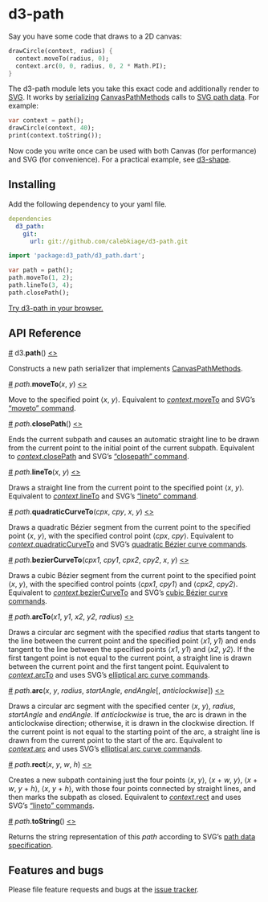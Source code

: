 # d3-path

Say you have some code that draws to a 2D canvas:

```dart
drawCircle(context, radius) {
  context.moveTo(radius, 0);
  context.arc(0, 0, radius, 0, 2 * Math.PI);
}
```

The d3-path module lets you take this exact code and additionally render to [SVG](http://www.w3.org/TR/SVG/paths.html). It works by [serializing](#path_toString) [CanvasPathMethods](http://www.w3.org/TR/2dcontext/#canvaspathmethods) calls to [SVG path data](http://www.w3.org/TR/SVG/paths.html#PathData). For example:

```dart
var context = path();
drawCircle(context, 40);
print(context.toString());
```

Now code you write once can be used with both Canvas (for performance) and SVG (for convenience). For a practical example, see [d3-shape](https://github.com/calebkiage/d3-shape).

## Installing

Add the following dependency to your yaml file.

```yaml
dependencies
  d3_path:
    git:
      url: git://github.com/calebkiage/d3-path.git
```


```dart
import 'package:d3_path/d3_path.dart';

var path = path();
path.moveTo(1, 2);
path.lineTo(3, 4);
path.closePath();

```

[Try d3-path in your browser.](https://tonicdev.com/npm/d3-path)

## API Reference

<a name="path" href="#path">#</a> d3.<b>path</b>() [<>](https://github.com/calebkiage/d3-path/blob/master/lib/src/path.dart "Source")

Constructs a new path serializer that implements [CanvasPathMethods](http://www.w3.org/TR/2dcontext/#canvaspathmethods).

<a name="path_moveTo" href="#path_moveTo">#</a> <i>path</i>.<b>moveTo</b>(<i>x</i>, <i>y</i>) [<>](https://github.com/calebkiage/d3-path/blob/master/lib/src/path.dart#L18 "Source")

Move to the specified point ⟨*x*, *y*⟩. Equivalent to [*context*.moveTo](http://www.w3.org/TR/2dcontext/#dom-context-2d-moveto) and SVG’s [“moveto” command](http://www.w3.org/TR/SVG/paths.html#PathDataMovetoCommands).

<a name="path_closePath" href="#path_closePath">#</A> <i>path</i>.<b>closePath</b>() [<>](https://github.com/calebkiage/d3-path/blob/master/lib/src/path.dart#L21 "Source")

Ends the current subpath and causes an automatic straight line to be drawn from the current point to the initial point of the current subpath. Equivalent to [*context*.closePath](http://www.w3.org/TR/2dcontext/#dom-context-2d-closepath) and SVG’s [“closepath” command](http://www.w3.org/TR/SVG/paths.html#PathDataClosePathCommand).

<a name="path_lineTo" href="#path_lineTo">#</a> <i>path</i>.<b>lineTo</b>(<i>x</i>, <i>y</i>) [<>](https://github.com/calebkiage/d3-path/blob/master/lib/src/path.dart#L27 "Source")

Draws a straight line from the current point to the specified point ⟨*x*, *y*⟩. Equivalent to [*context*.lineTo](http://www.w3.org/TR/2dcontext/#dom-context-2d-lineto) and SVG’s [“lineto” command](http://www.w3.org/TR/SVG/paths.html#PathDataLinetoCommands).

<a name="path_quadraticCurveTo" href="#path_quadraticCurveTo">#</a> <i>path</i>.<b>quadraticCurveTo</b>(<i>cpx</i>, <i>cpy</i>, <i>x</i>, <i>y</i>) [<>](https://github.com/calebkiage/d3-path/blob/master/lib/src/path.dart#L30 "Source")

Draws a quadratic Bézier segment from the current point to the specified point ⟨*x*, *y*⟩, with the specified control point ⟨*cpx*, *cpy*⟩. Equivalent to [*context*.quadraticCurveTo](http://www.w3.org/TR/2dcontext/#dom-context-2d-quadraticcurveto) and SVG’s [quadratic Bézier curve commands](http://www.w3.org/TR/SVG/paths.html#PathDataQuadraticBezierCommands).

<a name="path_bezierCurveTo" href="#path_bezierCurveTo">#</a> <i>path</i>.<b>bezierCurveTo</b>(<i>cpx1</i>, <i>cpy1</i>, <i>cpx2</i>, <i>cpy2</i>, <i>x</i>, <i>y</i>) [<>](https://github.com/calebkiage/d3-path/blob/master/lib/src/path.dart#L33 "Source")

Draws a cubic Bézier segment from the current point to the specified point ⟨*x*, *y*⟩, with the specified control points ⟨*cpx1*, *cpy1*⟩ and ⟨*cpx2*, *cpy2*⟩. Equivalent to [*context*.bezierCurveTo](http://www.w3.org/TR/2dcontext/#dom-context-2d-beziercurveto) and SVG’s [cubic Bézier curve commands](http://www.w3.org/TR/SVG/paths.html#PathDataCubicBezierCommands).

<a name="path_arcTo" href="#path_arcTo">#</a> <i>path</i>.<b>arcTo</b>(<i>x1</i>, <i>y1</i>, <i>x2</i>, <i>y2</i>, <i>radius</i>) [<>](https://github.com/calebkiage/d3-path/blob/master/lib/src/path.dart#L36 "Source")

Draws a circular arc segment with the specified *radius* that starts tangent to the line between the current point and the specified point ⟨*x1*, *y1*⟩ and ends tangent to the line between the specified points ⟨*x1*, *y1*⟩ and ⟨*x2*, *y2*⟩. If the first tangent point is not equal to the current point, a straight line is drawn between the current point and the first tangent point. Equivalent to [*context*.arcTo](http://www.w3.org/TR/2dcontext/#dom-context-2d-arcto) and uses SVG’s [elliptical arc curve commands](http://www.w3.org/TR/SVG/paths.html#PathDataEllipticalArcCommands).

<a name="path_arc" href="#path_arc">#</a> <i>path</i>.<b>arc</b>(<i>x</i>, <i>y</i>, <i>radius</i>, <i>startAngle</i>, <i>endAngle</i>[, <i>anticlockwise</i>]) [<>](https://github.com/calebkiage/d3-path/blob/master/lib/src/path.dart#L84 "Source")

Draws a circular arc segment with the specified center ⟨*x*, *y*⟩, *radius*, *startAngle* and *endAngle*. If *anticlockwise* is true, the arc is drawn in the anticlockwise direction; otherwise, it is drawn in the clockwise direction. If the current point is not equal to the starting point of the arc, a straight line is drawn from the current point to the start of the arc. Equivalent to [*context*.arc](http://www.w3.org/TR/2dcontext/#dom-context-2d-arc) and uses SVG’s [elliptical arc curve commands](http://www.w3.org/TR/SVG/paths.html#PathDataEllipticalArcCommands).

<a name="path_rect" href="#path_rect">#</a> <i>path</i>.<b>rect</b>(<i>x</i>, <i>y</i>, <i>w</i>, <i>h</i>) [<>](https://github.com/calebkiage/d3-path/blob/master/lib/src/path.dart#L122 "Source")

Creates a new subpath containing just the four points ⟨*x*, *y*⟩, ⟨*x* + *w*, *y*⟩, ⟨*x* + *w*, *y* + *h*⟩, ⟨*x*, *y* + *h*⟩, with those four points connected by straight lines, and then marks the subpath as closed. Equivalent to [*context*.rect](http://www.w3.org/TR/2dcontext/#dom-context-2d-rect) and uses SVG’s [“lineto” commands](http://www.w3.org/TR/SVG/paths.html#PathDataLinetoCommands).

<a name="path_toString" href="#path_toString">#</a> <i>path</i>.<b>toString</b>() [<>](https://github.com/calebkiage/d3-path/blob/master/lib/src/path.dart#L125 "Source")

Returns the string representation of this *path* according to SVG’s [path data specification](http://www.w3.org/TR/SVG/paths.html#PathData).

## Features and bugs

Please file feature requests and bugs at the [issue tracker][tracker].

[tracker]: https://github.com/calebkiage/d3-path/issues
